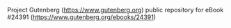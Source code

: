 Project Gutenberg (https://www.gutenberg.org) public repository for eBook #24391 (https://www.gutenberg.org/ebooks/24391)

